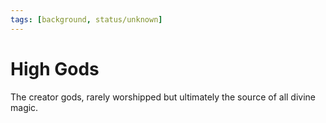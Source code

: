 ```yaml
---
tags: [background, status/unknown]
---
```

# High Gods

The creator gods, rarely worshipped but ultimately the source of all divine magic. 